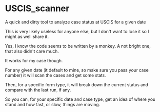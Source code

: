 # USCIS_scanner
A quick and dirty tool to analyze case status at USCIS for a given date

This is very likely useless for anyone else, but I don't want to lose it so I might as well share it.

Yes, I know the code seems to be written by a monkey. A not bright one, that also didn't care much. 

It works for my case though.

For any given date (it default to mine, so make sure you pass your case number) it will scan the cases and get some stats.

Then, for a specific form type, it will break down the current status and compare with the last run, if any.

So you can, for your specific date and case type, get an idea of where you stand and how fast, or slow, things are moving.

